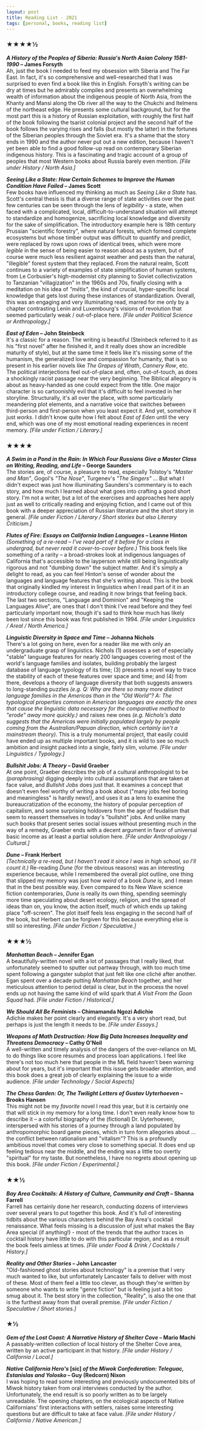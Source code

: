 ```yaml
---
layout: post
title: Reading List - 2021
tags: [personal, books, reading list]
---
```


### ★★★★½

**_A History of the Peoples of Siberia: Russia's North Asian Colony 1581-1990_ – James Forsyth**<br>
Ah, just the book I needed to feed my obsession with Siberia and The Far East. In fact, it's so comprehensive and well-researched that I was surprised to even find a book like this in English. Forsyth's writing can be dry at times but he admirably compiles and presents an overwhelming wealth of information about the indigenous people of North Asia, from the Khanty and Mansi along the Ob river all the way to the Chukchi and Itelmens of the northeast edge. He presents some cultural background, but for the most part this is a history of Russian exploitation, with roughly the first half of the book following the tsarist colonial project and the second half of the book follows the varying rises and falls (but mostly the latter) in the fortunes of the Siberian peoples through the Soviet era. It's a shame that the story ends in 1990 and the author never put out a new edition, because I haven't yet been able to find a good follow-up read on contemporary Siberian indigenous history. This is a fascinating and tragic account of a group of peoples that most Western books about Russia barely even mention.
_[File under History / North Asia.]_

**_Seeing Like a State: How Certain Schemes to Improve the Human Condition Have Failed_ – James Scott**<br>
Few books have influenced my thinking as much as _Seeing Like a State_ has. Scott's central thesis is that a diverse range of state activities over the past few centuries can be seen through the lens of _legibility_ - a state, when faced with a complicated, local, difficult-to-understand situation will attempt to standardize and homogenize, sacrificing local knowledge and diversity for the sake of simplification. The introductory example here is 18th century Prussian "scientific forestry", where natural forests, which formed complete ecosystems but whose timber output was difficult to quantify and predict, were replaced by rows upon rows of identical trees, which were more _legible_ in the sense of being easier to reason about as a system, but of course were much less resilient against weather and pests than the natural, "illegible" forest system that they replaced. From the natural realm, Scott continues to a variety of examples of state simplification of human systems, from Le Corbusier's high-modernist city planning to Soviet collectivization to Tanzanian "villagization" in the 1960s and 70s, finally closing with a meditation on his idea of _"mētis"_, the kind of crucial, hyper-specific local knowledge that gets lost during these instances of standardization. Overall, this was an engaging and very illuminating read, marred for me only by a chapter contrasting Lenin and Luxembourg's visions of revolution that seemed particularly weak / out-of-place here.
_[File under Political Science or Anthropology.]_

**_East of Eden_ – John Steinbeck**<br>
It's a classic for a reason. The writing is beautiful (Steinbeck referred to it as his "first novel" after he finished it, and it really does show an incredible maturity of style), but at the same time it feels like it's missing some of the humanism, the generalized love and compassion for humanity, that is so present in his earlier novels like _The Grapes of Wrath_, _Cannery Row_, etc. The political interjections feel out-of-place and, often, out-of-touch, as does a shockingly racist passage near the very beginning. The Biblical allegory is about as heavy-handed as one could expect from the title. One major character is so cartoonishly evil that it's difficult to feel invested in her storyline. Structurally, it's all over the place, with some particularly meandering plot elements, and a narrative voice that switches between third-person and first-person when you least expect it. And yet, somehow it just _works_. I didn't know quite how I felt about _East of Eden_ until the very end, which was one of my most emotional reading experiences in recent memory.
_[File under Fiction / Literary.]_

### ★★★★

**_A Swim in a Pond in the Rain: In Which Four Russians Give a Master Class on Writing, Reading, and Life_ – George Saunders**<br>
The stories are, of course, a pleasure to read, especially Tolstoy's _"Master and Man"_, Gogol's _"The Nose"_, Turgenev's _"The Singers"_ ... But what I didn't expect was just how illuminating Saunders's commentary is to each story, and how much I learned about what goes into crafting a good short story. I'm not a writer, but a lot of the exercises and approaches here apply just as well to critically reading and enjoying fiction, and I came out of this book with a deeper appreciation of Russian literature and the short story in general.
_[File under Fiction / Literary / Short stories but also Literary Criticism.]_

**_Flutes of Fire: Essays on California Indian Languages_ – Leanne Hinton**<br>
_(Something of a re-read – I've read part of it before for a class in undergrad, but never read it cover-to-cover before.)_
This book feels like something of a rarity – a broad-strokes look at indigenous languages of California that's accessible to the layperson while still being linguistically rigorous and not "dumbing down" the subject matter. And it's simply a delight to read, as you can feel Hinton's sense of wonder about the languages and language features that she's writing about. This is the book that originally kindled my interest in linguistics when I read part of it in an introductory college course, and reading it now brings that feeling back. The last two sections, "Language and Dominion" and "Keeping the Languages Alive", are ones that I don't think I've read before and they feel particularly important now, though it's sad to think how much has likely been lost since this book was first published in 1994.
_[File under Linguistics / Areal / North America.]_

**_Linguistic Diversity in Space and Time_ – Johanna Nichols**<br>
There's a lot going on here, even for a reader like me with only an undergraduate grasp of linguistics. Nichols (1) assesses a set of especially "stable" language features for nearly 200 languages covering most of the world's language families and isolates, building probably the largest database of language typology of its time; (3) presents a novel way to trace the stability of each of these features over space and time; and (4) from there, develops a theory of language diversity that both suggests answers to long-standing puzzles _(e.g. Q: Why are there so many more distinct language families in the Americas than in the "Old World"? A: The typological properties common in American languages are exactly the ones that cause the linguistic data necessary for the comparative method to "erode" away more quickly.)_ and raises new ones _(e.g. Nichols's data suggests that the Americas were initially populated largely by people coming from the Australian/Papuan direction, which certainly isn't a mainstream theory)_. This is a truly monumental project, that easily could have ended up as multiple important books, and it is wild to see so much ambition and insight packed into a single, fairly slim, volume.
_[File under Linguistics / Typology.]_

**_Bullshit Jobs: A Theory_ – David Graeber**<br>
At one point, Graeber describes the job of a cultural anthropologist to be _(paraphrasing)_ digging deeply into cultural assumptions that are taken at face value, and _Bullshit Jobs_ does just that. It examines a concept that doesn't even feel worthy of writing a book about ("many jobs feel boring and meaningless" is hardly news!), and uses it as a lens to examine the bureaucratization of the economy, the history of popular perception of capitalism, and some surprising holdovers from the age of feudalism that seem to reassert themselves in today's "bullshit" jobs. And unlike many such books that present series social issues without presenting much in the way of a remedy, Graeber ends with a decent argument in favor of universal basic income as at least a partial solution here.
_[File under Anthropology / Cultural.]_

**_Dune_ – Frank Herbert**<br>
_(Technically a re-read, but I haven't read it since I was in high school, so I'll count it.)_
Re-reading _Dune_ (for the obvious reasons) was an interesting experience because, while I remembered the overall plot outline, one thing that slipped my memory was just how _weird_ of a book _Dune_ is, and I mean that in the best possible way. Even compared to its New Wave science fiction contemporaries, _Dune_ is really its own thing, spending seemingly more time speculating about desert ecology, religion, and the spread of ideas than on, you know, the action itself, much of which ends up taking place "off-screen". The plot itself feels less engaging in the second half of the book, but Herbert can be forgiven for this because everything else is still so interesting.
_[File under Fiction / Speculative.]_

### ★★★½

**_Manhattan Beach_ – Jennifer Egan**<br>
A beautifully-written novel with a lot of passages that I really liked, that unfortunately seemed to sputter out partway through, with too much time spent following a gangster subplot that just felt like one cliché after another. Egan spent over a decade putting _Manhattan Beach_ together, and her meticulous attention to period detail is clear, but in the process the novel ends up not having the same kind of wild spark that _A Visit From the Goon Squad_ had.
_[File under Fiction / Historical.]_

**_We Should All Be Feminists_ – Chimamanda Ngozi Adichie**<br>
Adichie makes her point clearly and elegantly. It's a very short read, but perhaps is just the length it needs to be.
_[File under Essays.]_

**_Weapons of Math Destruction: How Big Data Increases Inequality and Threatens Democracy_ – Cathy O'Neil**<br>
A well-written and timely analysis of the dangers of the over-reliance on ML to do things like score résumés and process loan applications. I feel like there's not too much here that people in the ML field haven't been warning about for years, but it's important that this issue gets broader attention, and this book does a great job of clearly explaining the issue to a wide audience.
_[File under Technology / Social Aspects]_

**_The Chess Garden: Or, The Twilight Letters of Gustav Uyterhoeven_ – Brooks Hansen**<br>
This might not be my _favorite_ novel I read this year, but it is certainly one that will stick in my memory for a long time. I don't even really know how to describe it – a colorful biography of the (fictional) Dr. Uyterhoeven, interspersed with his stories of a journey through a land populated by anthropomorphic board game pieces, which in turn form allegories about ... the conflict between rationalism and "vitalism"? This is a profoundly ambitious novel that comes very close to something special. It does end up feeling tedious near the middle, and the ending was a little too overtly "spiritual" for my taste. But nonetheless, I have no regrets about opening up this book.
_[File under Fiction / Experimental.]_

### ★★½

**_Bay Area Cocktails: A History of Culture, Community and Craft_ – Shanna Farrell**<br>
Farrell has certainly done her research, conducting dozens of interviews over several years to put together this book. And it's full of interesting tidbits about the various characters behind the Bay Area's cocktail renaissance. What feels missing is a discussion of just what makes the Bay Area special (if anything!) - most of the trends that the author traces in cocktail history have little to do with this particular region, and as a result the book feels aimless at times.
_[File under Food & Drink / Cocktails / History.]_

**_Reality and Other Stories_ – John Lancaster**<br>
"Old-fashioned ghost stories about technology" is a premise that I very much wanted to like, but unfortunately Lancaster fails to deliver with most of these. Most of them feel a little too clever, as though they're written by someone who wants to write "genre fiction" but is feeling just a bit too smug about it. The best story in the collection, "Reality", is also the one that is the furthest away from that overall premise.
_[File under Fiction / Speculative / Short stories.]_

### ★½

**_Gem of the Lost Coast: A Narrative History of Shelter Cove_ – Mario Machi**<br>
A passably-written collection of local history of the Shelter Cove area, written by an active participant in that history.
_[File under History / California / Local.]_

**_Native California Hero's_ [sic] _of the Miwok Confederation: Teleguac, Estanislas and Yolosko_ – Guy (Redcorn) Nixon**<br>
I was hoping to read some interesting and previously undocumented bits of Miwok history taken from oral interviews conducted by the author. Unfortunately, the end result is so poorly written as to be largely unreadable. The opening chapters, on the ecological aspects of Native Californians' first interactions with settlers, raises some interesting questions but are difficult to take at face value.
_[File under History / California / Native American.]_
